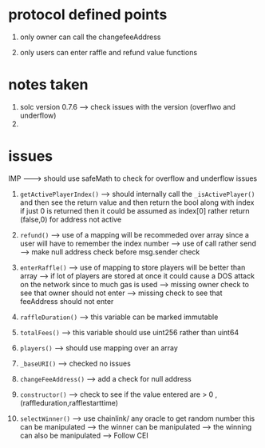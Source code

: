 # protocol defined points

1. only owner can call the changefeeAddress

2) only users can enter raffle and refund value functions

# notes taken

1. solc version 0.7.6 --> check issues with the version (overflwo and underflow)
2.

# issues

IMP ---> should use safeMath to check for overflow and underflow issues

1. `getActivePlayerIndex()`
   --> should internally call the `_isActivePlayer()` and then see the return value and then return
   the bool along with index if just 0 is returned then it could be assumed as index[0] rather return (false,0) for address not active

2. `refund()`
   --> use of a mapping will be recommeded over array since a user will have to remember the index number
   --> use of call rather send
   --> make null address check before msg.sender check
   <!-- CEI was not followed -->
   <!-- Missed reentrancy, -->

3. `enterRaffle()`
   --> use of mapping to store players will be better than array
   --> if lot of players are stored at once it could cause a DOS attack on the network since to much gas is used
   --> missing owner check to see that owner should not enter
   --> missing check to see that feeAddress should not enter

4. `raffleDuration()`
   --> this variable can be marked immutable

5. `totalFees()`
   --> this variable should use uint256 rather than uint64

6. `players()`
   --> should use mapping over an array

7. `_baseURI()`
   --> checked no issues

8. `changeFeeAddress()`
   --> add a check for null address

9. `constructor()`
   --> check to see if the value entered are > 0 ,(raffleduration,rafflestarttime)

10. `selectWinner()`
    --> use chainlink/ any oracle to get random number this can be manipulated
    --> the winner can be manipulated
    --> the winning can also be manipulated
    --> Follow CEI
